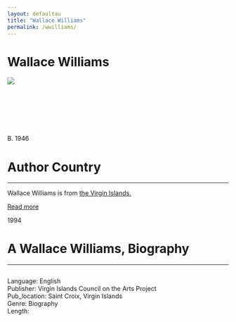 ```yaml
---
layout: defaultau
title: "Wallace Williams"
permalink: /wwilliams/
---
```

<!-- partial:index.partial.html -->
<div class="content">
     <h1>Wallace Williams</h1>
    <div class="quote">
        <div><img src="https://stthomassource.com/wp-content/uploads/sites/2/2020/03/Wallace-Williams-534x462.jpg" class="logo"></div>
    </div>
    <div class="timeline">
        <div style="padding-bottom:100px;"></div>
        <div class="block">
             <div class="date right"><p class="right"> B. 1946 </p></div>
            <div class="dot"></div>
            <div class="left first">
            <div class="author_country">
                <h1>Author Country</h1><hr>
          <div class="aclocation">  <p>Wallace Williams is from <a href="{{ site.baseurl }}/64">the Virgin Islands.</a></p></div>
              <div class="acreadmore">  <a href="https://en.wikipedia.org/wiki/Wallace_Williams" target="_blank">Read more</a></div>
            </div>
            </div>
        <div class="block">
            <div class="date left"><p class="left">1994</p></div>
            <div class="dot"></div>
            <div class="right">
                <h1>A Wallace Williams, Biography</h1><hr>
                <p><img src=""></p>
                <p>
	    Language: English<br/>
                Publisher: Virgin Islands Council on the Arts Project<br/>
                Pub_location: Saint Croix, Virgin Islands<br/>
                Genre: Biography<br/>
                Length: <br/>                   </p>
            </div>
        </div>
  <!-- partial -->
<script src='https://cdnjs.cloudflare.com/ajax/libs/jquery/3.1.1/jquery.min.js'></script><script  src="{{ site.baseurl }}/assets/js/authorscript.js"></script>